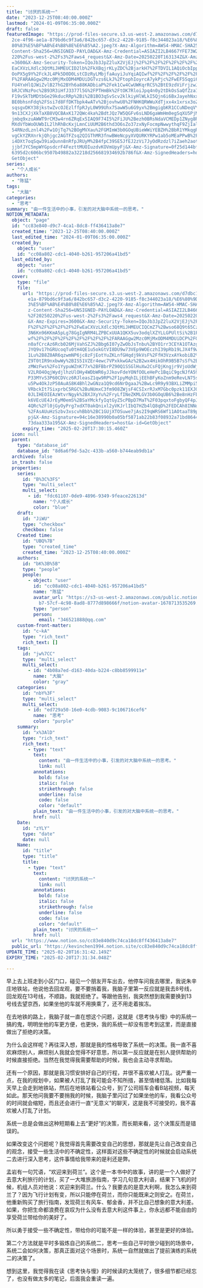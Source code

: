 ```yaml
---
title: "讨厌的系统一"
date: "2023-12-25T08:40:00.000Z"
lastmod: "2024-01-09T06:35:00.000Z"
draft: false
featuredImage: "https://prod-files-secure.s3.us-west-2.amazonaws.com/d7dbc101-8\
  2ce-4f96-ae1a-879bd6c9f3a6/842bc657-d3c2-4220-9185-f8c344023a18/%E6%80%9D%E8%\
  80%83%E5%BF%AB%E4%B8%8E%E6%85%A2.jpeg?X-Amz-Algorithm=AWS4-HMAC-SHA256&X-Amz-\
  Content-Sha256=UNSIGNED-PAYLOAD&X-Amz-Credential=ASIAZI2LB4667YFE73W2%2F20250\
  220%2Fus-west-2%2Fs3%2Faws4_request&X-Amz-Date=20250220T163134Z&X-Amz-Expires\
  =3600&X-Amz-Security-Token=IQoJb3JpZ2luX2VjEJj%2F%2F%2F%2F%2F%2F%2F%2F%2F%2Fw\
  EaCXVzLXdlc3QtMiJHMEUCID2lb%2FkXBqjrKLyZDC%2BjarkH7%2FTDVIL1AQiOcbIppWlsAiEA6\
  OoPX5g9Y%2FckJL4Pk5D0D0LstCDzRyLMbjfaAuyiJuYqiAQIwf%2F%2F%2F%2F%2F%2F%2F%2F%2\
  F%2FARAAGgw2Mzc0MjMxODM4MDUiDGTvzs6LkJ%2FtophIoyrcA7ykPjc%2FwEF5Sqgi6wCkjGD%2\
  FU4YxHlQJWiZvlB27hG2BYh6a88KADbiaP%2Fek1Cw4CwUWKqrRCS%2BtE9zdViFrjzwJFyA%2Fvh\
  bRJCVNzPoc%2B93R3iHfJ3377l5G%2FPTHmBk%2FtOK7RloiJpq4n0y2tDkOsSaQfZza14OvI7dDy\
  F19vSkTbMDtbGe29kducRRp%2Bi%2B1BO3qSvScv2klkiyHlWLkI5Qjn6i6BxJayehNxxusGER5%2\
  BE0bhsnFdq%2FSsi7d8FfDKTbpk4wATv%2BjovhwU8%2FNHKQRWWuXdTjxx4x1xrsx3oZKJImJRpJ\
  sqsgvDKY38jkstwZvcOJEzlffpRJyL0W99Uhx7SawW5u6G9yx%2BmgigbKR1CCuNDeqVY3pZBhpo7\
  9n13CXJjXkTaXB8VQCBAxK172QWc4ka%2BdtJQz7W5QGFv6sLND6gaWmHm0egSqXU5PjMVjsXhaUo\
  jmbq9xzuAWWT9rCM3w4rn6ZRqEx5IAQ9F74I5%2FiJU%2Bezh0BRsNdaVCMEDp1ZNyg8RaMU9UBBb\
  MXdVfbWoOUWbIL2lhRhBcKxjLmnCiUUM2B6thd3O6sZo37zxNyFocmpNwwythqF9ZjIalktpqMkqf\
  54RNzdLznl4%2Fw1OjTq7%2BOgMVXau%2FGMImW3b0GOqUBieWWiYEBZH%2BbR1YMkqgR69skdm6A\
  vgCkYZRXnrkjQhjgc2AGTFZsq2QIGThMR3fnwBWeNcpyXVQURKYRPw1ab5oMEaPPwB%2F9RQeRbpl\
  i4DXt7oqSqw39iaQunn8nRfpJRUyM%2B4fpC39SE5JfEJ2zVi7JyOdRzdzl7iZaeh2aoti8BWKAWW\
  jjbfJYC5mpWYGpsdcrF4FezttMUOIuzdvKOVmUpyFj&X-Amz-Signature=0f25d144bf6b73aba1\
  6395d2c606bc9507b49882a32218d256681934692b786f&X-Amz-SignedHeaders=host&x-id=\
  GetObject"
series:
  - "个人成长"
authors:
  - "陈猛"
tags:
  - "大脑"
categories:
  - "思考"
summary: "由一件生活中的小事，引发的对大脑中系统一的思考。"
NOTION_METADATA:
  object: "page"
  id: "cc83e840-d9c7-4ca1-8dc8-ff436413a8e7"
  created_time: "2023-12-25T08:40:00.000Z"
  last_edited_time: "2024-01-09T06:35:00.000Z"
  created_by:
    object: "user"
    id: "cc08a802-cdc1-4040-b261-957206a41bd5"
  last_edited_by:
    object: "user"
    id: "cc08a802-cdc1-4040-b261-957206a41bd5"
  cover:
    type: "file"
    file:
      url: "https://prod-files-secure.s3.us-west-2.amazonaws.com/d7dbc101-82ce-4f96-a\
        e1a-879bd6c9f3a6/842bc657-d3c2-4220-9185-f8c344023a18/%E6%80%9D%E8%80%8\
        3%E5%BF%AB%E4%B8%8E%E6%85%A2.jpeg?X-Amz-Algorithm=AWS4-HMAC-SHA256&X-Am\
        z-Content-Sha256=UNSIGNED-PAYLOAD&X-Amz-Credential=ASIAZI2LB466X434DBWD\
        %2F20250220%2Fus-west-2%2Fs3%2Faws4_request&X-Amz-Date=20250220T163015Z\
        &X-Amz-Expires=3600&X-Amz-Security-Token=IQoJb3JpZ2luX2VjEJj%2F%2F%2F%2\
        F%2F%2F%2F%2F%2F%2FwEaCXVzLXdlc3QtMiJHMEUCIQCmZ7%2Bwso68Q9t65Cz8GkLKv3K\
        3N6Kn96KKmA5pLg78GgIgNRM4LZPBCxUUA1QKX5uv3odqlXZYLLGPUltSi%2B1FRQ8qiAQI\
        wf%2F%2F%2F%2F%2F%2F%2F%2F%2F%2FARAAGgw2Mzc0MjMxODM4MDUiDCP%2FGaryiKQDt\
        n0afCrcAz6Rcb026MjVahSZJ%2Bbg6I07yZwObJsTnbu%2BYO1rr3CEYA1OTAzgJn154CFR\
        JYQ9v17hGRUcoqTu0tH4QE1u5okGtVI8DU9w73VEp9WOEczhI39pRb19LJX4f9wIr1%2BAX\
        1Lu%2B8Z0AR6qzwmNP6jc8zFjEotYuZKLnfGHqdj9kVsF%2FfH3VzxAYkobiB2%2BPwvLap\
        Z9T0tIR9nxbwWy%2BIS51VZEr4ewc7VPxkkwGAz%2B2wx4HikOhR9B5B7sSf%2B3wl%2Bg3\
        zMWzFws%2Fo1YypuWZnK77x%2BFBbrPZ90Q1SSGlHuXw2CsFQjKngjr9VjoUdWjl5MkDQlS\
        V2LRO4OqjWydjlhzUlOHy4WDbWR6yJJkovFdeYONfOOLeHePc1BqiC9gcNJfA59Fge0o%2F\
        P33MYvS3P60CDVcz6RJleasZ1qw9RP%2F1pyMqhILjEEhBFyKoZnm9eRevLN75s4Q2IgHMb\
        u5Pw4OkJzP50AuAS8K4Bhl2wGNza1Q9cd6NrDgaaJ%2BwLc9R9y93BXLiZMMpi54X7gOZfk\
        VRbckIt7SixprbC5RGC%2BuNUmxC3fm9O8ZWjsF4CSIxrRJxM7Gbc0pzk11EXJGnMHC7CZJ\
        0JLIHEOIEAzWtvrNgyk%2BXJXyYu%2FryLfINeZKMLGV3b0GOqUB6%2Be8nHzFbOUDIYjFq\
        k6VEcUE4JrEyM0emS%2BSaYMckfyIqtGyZ5cPBpD7MaT%2F03pqxtoFgbyQF4pJ3fVExYWH\
        4QRc%2Fl0jGyOyPrg7xdXT0akQnixl2yVKJrlIbQ7HZb4lQ8qD%2FEDCAh8INNq8x2i1NTA\
        %2FAsAUuHzSzbv3xscvhBbb%2BC1GUjXTOSuwe7jAs2I9qWRS6Wf11AOtaaT89pBa4wBgRc\
        pj&X-Amz-Signature=94c16e38990b0a05bf5871ab22b83f08932a71bd86440b5da957\
        73daa333a195&X-Amz-SignedHeaders=host&x-id=GetObject"
      expiry_time: "2025-02-20T17:30:15.460Z"
  icon: null
  parent:
    type: "database_id"
    database_id: "8d6a6f9d-5a2c-433b-a560-b744eab9db1a"
  archived: false
  in_trash: false
  properties:
    series:
      id: "B%3C%3FS"
      type: "multi_select"
      multi_select:
        - id: "fdc61107-0de9-4896-9349-9feace22613d"
          name: "个人成长"
          color: "blue"
    draft:
      id: "JiWU"
      type: "checkbox"
      checkbox: false
    Created time:
      id: "UBQ%7B"
      type: "created_time"
      created_time: "2023-12-25T08:40:00.000Z"
    authors:
      id: "bK%3B%5B"
      type: "people"
      people:
        - object: "user"
          id: "cc08a802-cdc1-4040-b261-957206a41bd5"
          name: "陈猛"
          avatar_url: "https://s3-us-west-2.amazonaws.com/public.notion-static.com/775523\
            b7-57cf-4c98-8ad8-8777d898666f/notion-avatar-1678713535269.png"
          type: "person"
          person:
            email: "346521888@qq.com"
    custom-front-matter:
      id: "c~kA"
      type: "rich_text"
      rich_text: []
    tags:
      id: "jw%7CC"
      type: "multi_select"
      multi_select:
        - id: "4b08a7ed-d163-40da-b224-c8bb8599911e"
          name: "大脑"
          color: "gray"
    categories:
      id: "nbY%3F"
      type: "multi_select"
      multi_select:
        - id: "ed729a50-16e0-4cdb-9083-9c106716cef6"
          name: "思考"
          color: "purple"
    summary:
      id: "x%3AlD"
      type: "rich_text"
      rich_text:
        - type: "text"
          text:
            content: "由一件生活中的小事，引发的对大脑中系统一的思考。"
            link: null
          annotations:
            bold: false
            italic: false
            strikethrough: false
            underline: false
            code: false
            color: "default"
          plain_text: "由一件生活中的小事，引发的对大脑中系统一的思考。"
          href: null
    Date:
      id: "zYLY"
      type: "date"
      date: null
    Name:
      id: "title"
      type: "title"
      title:
        - type: "text"
          text:
            content: "讨厌的系统一"
            link: null
          annotations:
            bold: false
            italic: false
            strikethrough: false
            underline: false
            code: false
            color: "default"
          plain_text: "讨厌的系统一"
          href: null
  url: "https://www.notion.so/cc83e840d9c74ca18dc8ff436413a8e7"
  public_url: "https://kevinchen1994.notion.site/cc83e840d9c74ca18dc8ff436413a8e7"
UPDATE_TIME: "2025-02-20T16:31:42.149Z"
EXPIRY_TIME: "2025-02-20T17:31:34.048Z"

---
```

<link rel="stylesheet" href="https://cdn.jsdelivr.net/npm/katex@0.16.2/dist/katex.min.css" integrity="sha384-bYdxxUwYipFNohQlHt0bjN/LCpueqWz13HufFEV1SUatKs1cm4L6fFgCi1jT643X" crossorigin="anonymous">


早上去上班走到小区门口，碰见一个朋友开车出去，他停车问我去哪里，我说朱辛庄地铁站，他说他去回龙观，要不要捎着我，我脑子里第一反应就是我去8号线，回龙观在13号线，不顺路，我就拒绝了。等跟他告别，我突然想到我需要换到13号线去望京西，如果坐他的车就不用换乘了，还不用走着挨冻。


在去地铁的路上，我脑子就一直在想这个问题，这就是《思考快与慢》中的系统一搞的鬼，明明坐他的车更方便，也更快，我的系统一却没有思考到这里，而是直接做出了拒绝的决策。


为什么会这样呢？再往深入想，那就是我的性格导致了系统一的决策。我一直不喜欢麻烦别人，麻烦别人我就会觉得不好意思，所以第一反应就是在别人提供帮助的时候直接拒绝。当然在我觉得我需要帮助的时候，我也会主动寻求帮助。


还有一个原因，那就是我习惯安排好自己的行程，并很不喜欢被人打乱。说严重一点，在我的规划中，如果被人打乱了我可能会不知所措，甚至情绪低落。比如我每天早上会走到地铁站，然后在地铁站看公众号，到了公司班车会看B站视频，每天如此。那天他问我要不要捎我的时候，我脑子里闪过了如果坐他的车，我看公众号的时间就会缩短，而且还会进行一直“无意义”的聊天，这是我不可接受的，我不喜欢被人打乱了计划。


系统一总是会做出这种短期看上去“更好”的决策，而长期来看，这个决策反而是错误的。


如果改变这个问题呢？我觉得首先需要改变自己的思想，那就是先让自己改变自己的观念，接受一些生活中的不确定性，这样面对这些不确定性的时候就会启动系统二去进行深入思考，这件事情给我带来的是利还是弊。


孟岩有一句咒语，“欢迎来到荷兰”。这个是一本书中的故事，讲的是一个人做好了去意大利旅行的计划，买了一大堆旅游指南，学习几句意大利语，结果下飞机的时候，机组人员对他说：欢迎来到荷兰。什么？我要去的是意大利啊，我怎么来到荷兰了？因为飞行计划有变，所以只能停在荷兰，而你只能既来之则安之。在荷兰，他重新购买了旅行指南，发现荷兰有风车、郁金香，并不比自己想象的意大利差。如果，你把生命都浪费在哀叹为什么没有去意大利这件事上，你永远都不能自由的享受荷兰带给你的美好了。


所以勇于接受一些不确定性，带给你的可能不是一样的体验，甚至是更好的体验。


第二个方法就是平时多锻炼自己的系统二，思考一些自己平时很少碰到的场景中，系统二会如何决策，那真正面对这个场景时，系统一自然就做出了提前演练的系统二的决策了。


想到这里，我觉得我在读《思考快与慢》的时候读的太笼统了，很多细节都已经忘了，也没有做太多的笔记，后面我会重读一遍。

